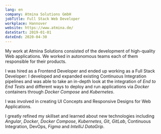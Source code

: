 ```yaml
---
lang: en
company: Atmina Solutions GmbH
jobTitle: Full Stack Web Developer
workplace: Hannover
website: https://www.atmina.de/
dateStart: 2019-01-01
dateEnd: 2020-04-30
---
```


My work at Atmina Solutions consisted of the development of high-quality Web applications. We worked in autonomous teams each of them responsible for their products.

I was hired as a Frontend Developer and ended up working as a Full Stack Developer: I developed and expanded existing Continuous Integration pipelines and was able to take an in-depth look at the integration of _End to End Tests_ and different ways to deploy and run applications via _Docker_ containers through _Docker Compose_ and _Kubernetes_.

I was involved in creating UI Concepts and Responsive Designs for Web Applications.

I greatly refined my skillset and learned about new technologies including _Angular_, _Docker_, _Docker Compose_, _Kubernetes_, _Git_, _GitLab_, Continuous Integration, DevOps, _Figma_ and _IntelliJ DataGrip_.
